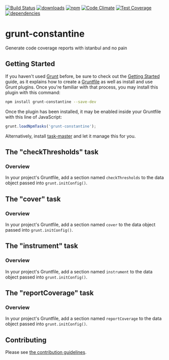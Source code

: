 [![Build Status](https://travis-ci.org/tandrewnichols/grunt-constantine.png)](https://travis-ci.org/tandrewnichols/grunt-constantine) [![downloads](http://img.shields.io/npm/dm/grunt-constantine.svg)](https://npmjs.org/package/grunt-constantine) [![npm](http://img.shields.io/npm/v/grunt-constantine.svg)](https://npmjs.org/package/grunt-constantine) [![Code Climate](https://codeclimate.com/github/tandrewnichols/grunt-constantine/badges/gpa.svg)](https://codeclimate.com/github/tandrewnichols/grunt-constantine) [![Test Coverage](https://codeclimate.com/github/tandrewnichols/grunt-constantine/badges/coverage.svg)](https://codeclimate.com/github/tandrewnichols/grunt-constantine) [![dependencies](https://david-dm.org/tandrewnichols/grunt-constantine.png)](https://david-dm.org/tandrewnichols/grunt-constantine)

# grunt-constantine

Generate code coverage reports with istanbul and no pain

## Getting Started

If you haven't used [Grunt](http://gruntjs.com/) before, be sure to check out the [Getting Started](http://gruntjs.com/getting-started) guide, as it explains how to create a [Gruntfile](http://gruntjs.com/sample-gruntfile) as well as install and use Grunt plugins. Once you're familiar with that process, you may install this plugin with this command:

```bash
npm install grunt-constantine --save-dev
```

Once the plugin has been installed, it may be enabled inside your Gruntfile with this line of JavaScript:

```javascript
grunt.loadNpmTasks('grunt-constantine');
```

Alternatively, install [task-master](http://github.com/tandrewnichols/task-master) and let it manage this for you.

## The "checkThresholds" task

### Overview

In your project's Gruntfile, add a section named `checkThresholds` to the data object passed into `grunt.initConfig()`.

## The "cover" task

### Overview

In your project's Gruntfile, add a section named `cover` to the data object passed into `grunt.initConfig()`.

## The "instrument" task

### Overview

In your project's Gruntfile, add a section named `instrument` to the data object passed into `grunt.initConfig()`.

## The "reportCoverage" task

### Overview

In your project's Gruntfile, add a section named `reportCoverage` to the data object passed into `grunt.initConfig()`.

## Contributing

Please see [the contribution guidelines](CONTRIBUTING.md).
